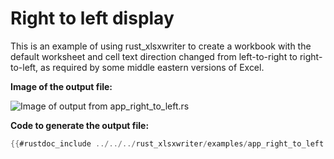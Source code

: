 # Right to left display

This is an example of using rust_xlsxwriter to create a workbook with the
default worksheet and cell text direction changed from left-to-right to
right-to-left, as required by some middle eastern versions of Excel.

**Image of the output file:**

![Image of output from app_right_to_left.rs](../../images/worksheet_set_right_to_left.png)

**Code to generate the output file:**

```rust
{{#rustdoc_include ../../../rust_xlsxwriter/examples/app_right_to_left.rs:8:}}
```